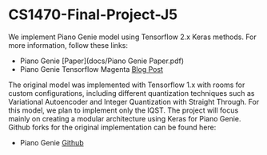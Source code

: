 # CS1470-Final-Project-J5
We implement Piano Genie model using Tensorflow 2.x Keras methods. For more information, follow these links:
* Piano Genie [Paper](docs/Piano Genie Paper.pdf)
* Piano Genie Tensorflow Magenta [Blog Post](https://magenta.tensorflow.org/pianogenie)

The original model was implemented with Tensorflow 1.x with rooms for custom configurations, including different quantization techniques such as Variational Autoencoder and Integer Quantization with Straight Through. For this model, we plan to implement only the IQST. The project will focus mainly on creating a modular architecture using Keras for Piano Genie. Github forks for the original implementation can be found here:
* Piano Genie [Github](https://github.com/tensorflow/magenta/tree/master/magenta/models/piano_genie)

